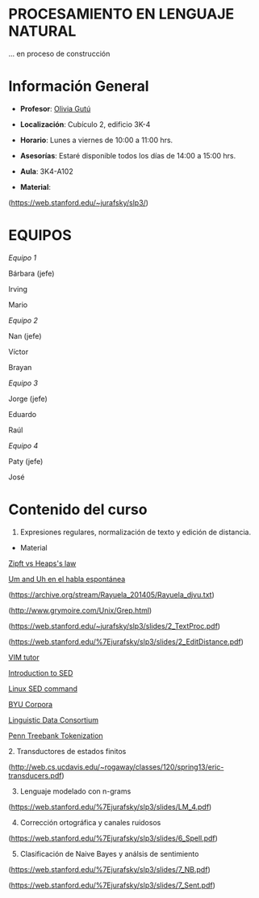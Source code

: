 # PROCESAMIENTO EN LENGUAJE NATURAL

... en proceso de construcción

# Información General

- **Profesor**: [Olivia Gutú](https://github.com/oliviagutu)

- **Localización**: Cubículo 2, edificio 3K-4

- **Horario**: Lunes a viernes de 10:00 a 11:00 hrs.

- **Asesorías**: Estaré disponible todos los días de 14:00 a 15:00 hrs. 

- **Aula**: 3K4-A102

- **Material**: 
   
(https://web.stanford.edu/~jurafsky/slp3/)


# EQUIPOS

*Equipo 1* 

Bárbara (jefe)

Irving

Mario

*Equipo 2*

Nan (jefe)

Víctor

Brayan

*Equipo 3*

Jorge (jefe)

Eduardo

Raúl

*Equipo 4*

Paty (jefe)

José

# Contenido del curso


1. Expresiones regulares, normalización de texto y edición de distancia.

- Material

[Zipft vs Heaps's law](http://boytsov.info/pubs/heaps2zipf.pdf)

[Um and Uh en el habla espontánea](http://www.columbia.edu/~rmk7/HC/HC_Readings/Clark_Fox.pdf)

(https://archive.org/stream/Rayuela_201405/Rayuela_djvu.txt)

(http://www.grymoire.com/Unix/Grep.html)

(https://web.stanford.edu/~jurafsky/slp3/slides/2_TextProc.pdf)

(https://web.stanford.edu/%7Ejurafsky/slp3/slides/2_EditDistance.pdf)

[VIM tutor](http://www2.geog.ucl.ac.uk/~plewis/teaching/unix/vimtutor)

[Introduction to SED](http://www.grymoire.com/Unix/Sed.html)

[Linux SED command](https://www.computerhope.com/unix/used.htm)

[BYU Corpora](https://corpus.byu.edu)

[Linguistic Data Consortium](https://www.ldc.upenn.edu)

<p>
<a href=ftp.cis.upenn.edu/pub/treebank/public_html/tokenization.html>Penn Treebank Tokenization</a>
</p>
2. Transductores de estados finitos

(http://web.cs.ucdavis.edu/~rogaway/classes/120/spring13/eric-transducers.pdf)

3. Lenguaje modelado con n-grams

(https://web.stanford.edu/%7Ejurafsky/slp3/slides/LM_4.pdf)

4. Corrección ortográfica y canales ruidosos

(https://web.stanford.edu/%7Ejurafsky/slp3/slides/6_Spell.pdf)

5. Clasificación de Naive Bayes y análsis de sentimiento 

(https://web.stanford.edu/%7Ejurafsky/slp3/slides/7_NB.pdf)

(https://web.stanford.edu/%7Ejurafsky/slp3/slides/7_Sent.pdf)
